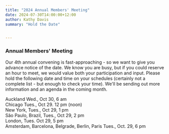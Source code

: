 ```yaml
---
title: "2024 Annual Members' Meeting"
date: 2024-07-30T14:00:00+12:00
author: Kathy Davis
summary: "Hold the Date"


---
```


### Annual Members' Meeting  
Our 4th annual convening is fast-approaching - so we want to give you advance notice of the date. We know you are busy, but if you could reserve an hour to meet, we would value both your participation and input. Please hold the following date and time on your schedules (certainly not a complete list - but enough to check your time). We'll be sending out more information and an agenda in the coming month.  

Auckland Wed., Oct 30, 6 am  
Chicago Tues., Oct 29. 12 pm (noon)  
New York, Tues., Oct 29, 1 pm  
São Paulo, Brazil, Tues., Oct 29, 2 pm  
London, Tues. Oct 29, 5 pm  
Amsterdam, Barcelona, Belgrade, Berlin, Paris Tues., Oct. 29, 6 pm  
